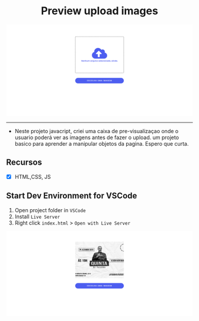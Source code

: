 <h1 align="center">Preview upload images</h1>

![Design preview  Preview upload images ](/Upload-images/design/preview.png)

<hr>

- Neste projeto javacript, criei uma caixa de pre-visualizaçao onde o usuario poderá ver as imagens antes de fazer o upload. um projeto basico para aprender a manipular objetos da pagina. Espero que curta.

## Recursos

- [x] HTML,CSS, JS

## Start Dev Environment for VSCode

1. Open project folder in `VSCode`
2. Install `Live Server`
3. Right click `index.html` > `Open with Live Server`

![Design preview  Preview upload images ](/Upload-images/design/preview2.png)